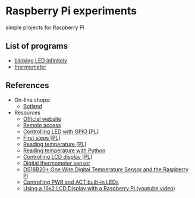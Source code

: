 Raspberry Pi experiments
========================
simple projects for Raspberry Pi

List of programs
----------------
- [blinking LED infinitely](https://github.com/pwittchen/raspberrypi-experiments/tree/master/programs/blink_led)
- [thermometer](https://github.com/pwittchen/raspberrypi-experiments/tree/master/programs/thermometer)

References
----------
- On-line shops:
  - [Botland](https://botland.com.pl/)
- Resources
  - [Official website](https://www.raspberrypi.org/)
  - [Remote access](https://www.raspberrypi.org/documentation/remote-access/ssh/unix.md)
  - [Controlling LED with GPIO [PL]](http://akademia.nettigo.pl/raspberry_pi_sterowanie_gpio/)
  - [First steps [PL]](http://majsterkowo.pl/rapsberry-pi-pierwsze-kroki/)
  - [Reading temperature [PL]](http://blog.vokiel.com/raspberry-pi-odczyt-temperatury-przez-nodejs/)
  - [Reading temperature with Python](https://www.cl.cam.ac.uk/projects/raspberrypi/tutorials/temperature/)
  - [Controlling LCD display [PL]](http://malinowepi.pl/post/44544667458/raspberry-pi-i-wy%C5%9Bwietlacz-lcd-gpio-general)
  - [Digital thermometer sensor](http://www.raspberrypi-spy.co.uk/2013/03/raspberry-pi-1-wire-digital-thermometer-sensor/)
  - [DS18B20+ One Wire Digital Temperature Sensor and the Raspberry Pi](https://www.modmypi.com/blog/ds18b20-one-wire-digital-temperature-sensor-and-the-raspberry-pi)
  - [Controlling PWR and ACT built-in LEDs](http://www.jeffgeerling.com/blogs/jeff-geerling/controlling-pwr-act-leds-raspberry-pi)
  - [Using a 16x2 LCD Display with a Raspberry Pi (youtube video)](https://www.youtube.com/watch?v=cVdSc8VYVBM)
